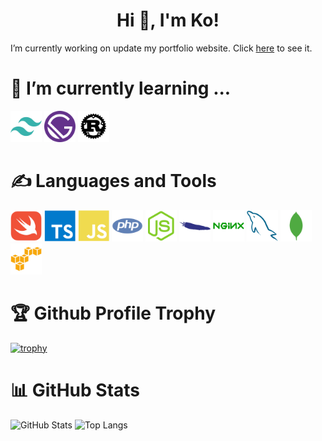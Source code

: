 <!--
### Hi there 👋
**Ko1103/Ko1103** is a ✨ _special_ ✨ repository because its `README.md` (this file) appears on your GitHub profile.

Here are some ideas to get you started:

- 🔭 I’m currently working on ...
- 🌱 I’m currently learning ...
- 👯 I’m looking to collaborate on ...
- 🤔 I’m looking for help with ...
- 💬 Ask me about ...
- 📫 How to reach me: ...
- 😄 Pronouns: ...
- ⚡ Fun fact: ...
-->

<h1 align="center"> Hi 👋, I'm Ko! </h1>

<p>I’m currently working on update my portfolio website. Click <a href="https://ko-yamaura.com" target="_blank" rel="noopener noreferrer">here</a> to see it.</p>

<h1>🌱 I’m currently learning ... </h1>
<a href="https://tailwindcss.com" target="_blank" rel="noopener noreferrer"> <img src="https://raw.githubusercontent.com/devicons/devicon/master/icons/tailwindcss/tailwindcss-plain.svg" alt="tailwindcss" width="50" height="50"></a>
<a href="https://www.gatsbyjs.com" target="_blank" rel="noopener noreferrer"> <img src="https://raw.githubusercontent.com/devicons/devicon/master/icons/gatsby/gatsby-plain.svg" alt="gatsby" width="50" height="50"></a>
<a href="https://www.rust-lang.org" target="_blank" rel="noopener noreferrer"> <img src="https://raw.githubusercontent.com/devicons/devicon/master/icons/rust/rust-plain.svg" alt="rust" width="50" height="50"></a>

<h1>✍️ Languages and Tools</h1>
<a href="https://developer.apple.com/swift" target="_blank" rel="noopener noreferrer"> <img src="https://raw.githubusercontent.com/devicons/devicon/master/icons/swift/swift-original.svg" alt="swift" width="50" height="50"></a>
<a href="https://www.typescriptlang.org" target="_blank" rel="noopener noreferrer"> <img src="https://raw.githubusercontent.com/devicons/devicon/master/icons/typescript/typescript-plain.svg" alt="typescript" width="50" height="50"></a>
<a href="https://developer.mozilla.org/en-US/docs/Web/JavaScript" target="_blank" rel="noopener noreferrer"> <img src="https://raw.githubusercontent.com/devicons/devicon/master/icons/javascript/javascript-plain.svg" alt="javascript" width="50" height="50"></a>
<a href="https://www.php.net" target="_blank" rel="noopener noreferrer"> <img src="https://raw.githubusercontent.com/devicons/devicon/master/icons/php/php-plain.svg" alt="php" width="50" height="50"></a>
<a href="https://nodejs.org/en" target="_blank" rel="noopener noreferrer"> <img src="https://raw.githubusercontent.com/devicons/devicon/master/icons/nodejs/nodejs-plain.svg" alt="nodejs" width="50" height="50"></a>
<a href="https://httpd.apache.org" target="_blank" rel="noopener noreferrer"> <img src="https://raw.githubusercontent.com/devicons/devicon/master/icons/apache/apache-plain.svg" alt="apache" width="50" height="50"></a>
<a href="https://www.nginx.com" target="_blank" rel="noopener noreferrer"> <img src="https://raw.githubusercontent.com/devicons/devicon/master/icons/nginx/nginx-original.svg" alt="nginx" width="50" height="50"></a>
<a href="https://www.mysql.com" target="_blank" rel="noopener noreferrer"> <img src="https://raw.githubusercontent.com/devicons/devicon/master/icons/mysql/mysql-plain.svg" alt="mysql" width="50" height="50"></a>
<a href="https://www.mongodb.com" target="_blank" rel="noopener noreferrer"> <img src="https://raw.githubusercontent.com/devicons/devicon/master/icons/mongodb/mongodb-plain.svg" alt="mongodb" width="50" height="50"></a>
<a href="https://aws.amazon.com/" target="_blank" rel="noopener noreferrer"> <img src="https://raw.githubusercontent.com/devicons/devicon/master/icons/amazonwebservices/amazonwebservices-original.svg" alt="amazonwebservice" width="50" height="50"></a>

<h1>🏆 Github Profile Trophy</h1>

[![trophy](https://github-profile-trophy.vercel.app/?username=Ko1103&theme=onedark)](https://github.com/Ko1103)


<h1>📊 GitHub Stats </h1>

![GitHub Stats](https://github-readme-stats.vercel.app/api?username=Ko1103&count_private=true&include_all_commits=true)
![Top Langs](https://github-readme-stats.vercel.app/api/top-langs/?username=Ko1103&layout=compact)
